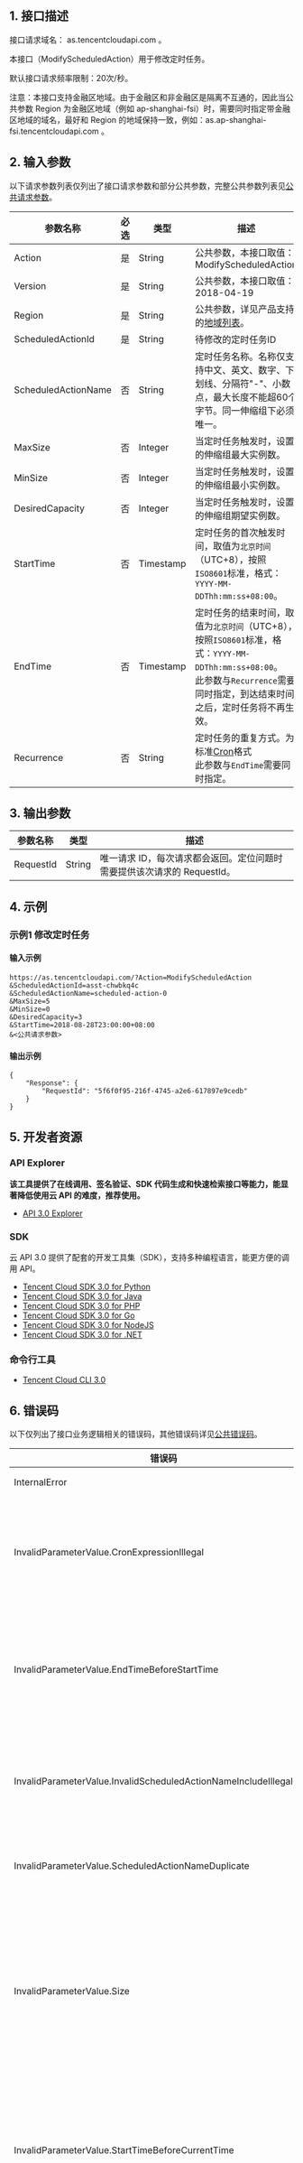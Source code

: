 ## 1. 接口描述

接口请求域名： as.tencentcloudapi.com 。

本接口（ModifyScheduledAction）用于修改定时任务。

默认接口请求频率限制：20次/秒。

注意：本接口支持金融区地域。由于金融区和非金融区是隔离不互通的，因此当公共参数 Region 为金融区地域（例如 ap-shanghai-fsi）时，需要同时指定带金融区地域的域名，最好和 Region 的地域保持一致，例如：as.ap-shanghai-fsi.tencentcloudapi.com 。



## 2. 输入参数

以下请求参数列表仅列出了接口请求参数和部分公共参数，完整公共参数列表见[公共请求参数](/document/api/377/20426)。

| 参数名称 | 必选 | 类型 | 描述 |
|---------|---------|---------|---------|
| Action | 是 | String | 公共参数，本接口取值：ModifyScheduledAction |
| Version | 是 | String | 公共参数，本接口取值：2018-04-19 |
| Region | 是 | String | 公共参数，详见产品支持的[地域列表](/document/api/377/20426#.E5.9C.B0.E5.9F.9F.E5.88.97.E8.A1.A8)。 |
| ScheduledActionId | 是 | String | 待修改的定时任务ID |
| ScheduledActionName | 否 | String | 定时任务名称。名称仅支持中文、英文、数字、下划线、分隔符"-"、小数点，最大长度不能超60个字节。同一伸缩组下必须唯一。 |
| MaxSize | 否 | Integer | 当定时任务触发时，设置的伸缩组最大实例数。 |
| MinSize | 否 | Integer | 当定时任务触发时，设置的伸缩组最小实例数。 |
| DesiredCapacity | 否 | Integer | 当定时任务触发时，设置的伸缩组期望实例数。 |
| StartTime | 否 | Timestamp | 定时任务的首次触发时间，取值为`北京时间`（UTC+8），按照`ISO8601`标准，格式：`YYYY-MM-DDThh:mm:ss+08:00`。 |
| EndTime | 否 | Timestamp | 定时任务的结束时间，取值为`北京时间`（UTC+8），按照`ISO8601`标准，格式：`YYYY-MM-DDThh:mm:ss+08:00`。<br>此参数与`Recurrence`需要同时指定，到达结束时间之后，定时任务将不再生效。 |
| Recurrence | 否 | String | 定时任务的重复方式。为标准[Cron](https://zh.wikipedia.org/wiki/Cron)格式<br>此参数与`EndTime`需要同时指定。 |

## 3. 输出参数

| 参数名称 | 类型 | 描述 |
|---------|---------|---------|
| RequestId | String | 唯一请求 ID，每次请求都会返回。定位问题时需要提供该次请求的 RequestId。|

## 4. 示例

### 示例1 修改定时任务

#### 输入示例

```
https://as.tencentcloudapi.com/?Action=ModifyScheduledAction
&ScheduledActionId=asst-chwbkq4c
&ScheduledActionName=scheduled-action-0
&MaxSize=5
&MinSize=0
&DesiredCapacity=3
&StartTime=2018-08-28T23:00:00+08:00
&<公共请求参数>
```

#### 输出示例

```
{
    "Response": {
        "RequestId": "5f6f0f95-216f-4745-a2e6-617897e9cedb"
    }
}
```


## 5. 开发者资源

### API Explorer

**该工具提供了在线调用、签名验证、SDK 代码生成和快速检索接口等能力，能显著降低使用云 API 的难度，推荐使用。**

* [API 3.0 Explorer](https://console.cloud.tencent.com/api/explorer?Product=as&Version=2018-04-19&Action=ModifyScheduledAction)

### SDK

云 API 3.0 提供了配套的开发工具集（SDK），支持多种编程语言，能更方便的调用 API。

* [Tencent Cloud SDK 3.0 for Python](https://github.com/TencentCloud/tencentcloud-sdk-python)
* [Tencent Cloud SDK 3.0 for Java](https://github.com/TencentCloud/tencentcloud-sdk-java)
* [Tencent Cloud SDK 3.0 for PHP](https://github.com/TencentCloud/tencentcloud-sdk-php)
* [Tencent Cloud SDK 3.0 for Go](https://github.com/TencentCloud/tencentcloud-sdk-go)
* [Tencent Cloud SDK 3.0 for NodeJS](https://github.com/TencentCloud/tencentcloud-sdk-nodejs)
* [Tencent Cloud SDK 3.0 for .NET](https://github.com/TencentCloud/tencentcloud-sdk-dotnet)

### 命令行工具

* [Tencent Cloud CLI 3.0](https://cloud.tencent.com/document/product/440/6176)

## 6. 错误码

以下仅列出了接口业务逻辑相关的错误码，其他错误码详见[公共错误码](/document/api/377/20428#.E5.85.AC.E5.85.B1.E9.94.99.E8.AF.AF.E7.A0.81)。

| 错误码 | 描述 |
|---------|---------|
| InternalError | 内部错误 |
| InvalidParameterValue.CronExpressionIllegal | 定时任务指定的Cron表达式无效。 |
| InvalidParameterValue.EndTimeBeforeStartTime | 定时任务设置的结束时间在开始时间。 |
| InvalidParameterValue.InvalidScheduledActionNameIncludeIllegalChar | 定时任务名称包含无效字符。 |
| InvalidParameterValue.ScheduledActionNameDuplicate | 定时任务名称重复。 |
| InvalidParameterValue.Size | 伸缩组最大数量、最小数量、期望实例数取值不合法。 |
| InvalidParameterValue.StartTimeBeforeCurrentTime | 定时任务设置的开始时间在当前时间之前。 |
| InvalidParameterValue.TimeFormat | 时间格式错误。 |
| InvalidParameterValue.TooLong | 取值过多。 |
| LimitExceeded.DesiredCapacityLimitExceeded | 期望实例数超出限制。 |
| LimitExceeded.MaxSizeLimitExceeded | 最大实例数大于限制。 |
| LimitExceeded.MinSizeLimitExceeded | 最小实例数低于限制。 |
| LimitExceeded.ScheduledActionLimitExceeded | 定时任务数量超过限制。 |
| ResourceNotFound.ScheduledActionNotFound | 指定的定时任务不存在。 |
